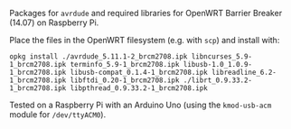 Packages for `avrdude` and required libraries for OpenWRT Barrier Breaker (14.07) on Raspberry Pi.

Place the files in the OpenWRT filesystem (e.g. with `scp`) and install with:

    opkg install ./avrdude_5.11.1-2_brcm2708.ipk libncurses_5.9-1_brcm2708.ipk terminfo_5.9-1_brcm2708.ipk libusb-1.0_1.0.9-1_brcm2708.ipk libusb-compat_0.1.4-1_brcm2708.ipk libreadline_6.2-1_brcm2708.ipk libftdi_0.20-1_brcm2708.ipk ./librt_0.9.33.2-1_brcm2708.ipk libpthread_0.9.33.2-1_brcm2708.ipk

Tested on a Raspberry Pi with an Arduino Uno (using the `kmod-usb-acm` module for `/dev/ttyACM0`).
